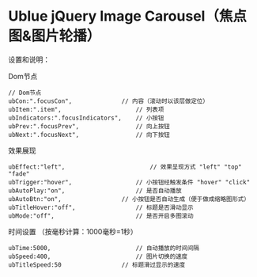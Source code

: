 Ublue jQuery Image Carousel（焦点图&amp;图片轮播）
===========================

设置和说明：

Dom节点

	// Dom节点
	ubCon:".focusCon",				// 内容（滚动时以该层做定位）
	ubItem:".item",						// 列表项
	ubIndicators:".focusIndicators",	// 小按钮
	ubPrev:".focusPrev",				// 向上按钮
	ubNext:".focusNext",				// 向下按钮

效果展现

	ubEffect:"left",						// 效果呈现方式 "left" "top" "fade"
	ubTrigger:"hover",					// 小按钮经触发条件 "hover" "click"
	ubAutoPlay:"on",					// 是否自动播放
	ubAutoBtn:"on",					// 小按钮是否自动生成（便于做成缩略图形式）
	ubTitleHover:"off",					// 标题是否滑动显示
	ubMode:"off",						// 是否开启多图滚动

时间设置 （按毫秒计算：1000毫秒=1秒）

	ubTime:5000,						// 自动播放的时间间隔
	ubSpeed:400,						// 图片切换的速度
	ubTitleSpeed:50					// 标题滑过显示的速度
